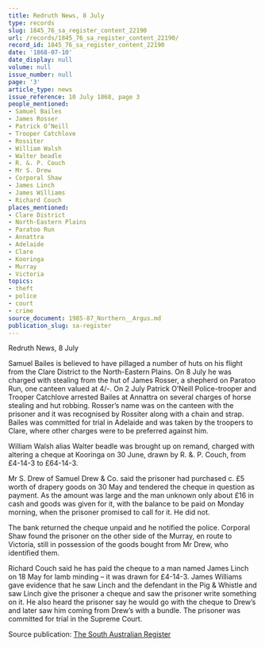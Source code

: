```yaml
---
title: Redruth News, 8 July
type: records
slug: 1845_76_sa_register_content_22190
url: /records/1845_76_sa_register_content_22190/
record_id: 1845_76_sa_register_content_22190
date: '1868-07-10'
date_display: null
volume: null
issue_number: null
page: '3'
article_type: news
issue_reference: 10 July 1868, page 3
people_mentioned:
- Samuel Bailes
- James Rosser
- Patrick O’Neill
- Trooper Catchlove
- Rossiter
- William Walsh
- Walter beadle
- R. &. P. Couch
- Mr S. Drew
- Corporal Shaw
- James Linch
- James Williams
- Richard Couch
places_mentioned:
- Clare District
- North-Eastern Plains
- Paratoo Run
- Annattra
- Adelaide
- Clare
- Kooringa
- Murray
- Victoria
topics:
- theft
- police
- court
- crime
source_document: 1985-87_Northern__Argus.md
publication_slug: sa-register
---
```


Redruth News, 8 July

Samuel Bailes is believed to have pillaged a number of huts on his flight from the Clare District to the North-Eastern Plains.  On 8 July he was charged with stealing from the hut of James Rosser, a shepherd on Paratoo Run, one canteen valued at 4/-.  On 2 July Patrick O’Neill Police-trooper and Trooper Catchlove arrested Bailes at Annattra on several charges of horse stealing and hut robbing.  Rosser’s name was on the canteen with the prisoner and it was recognised by Rossiter along with a chain and strap.  Bailes was committed for trial in Adelaide and was taken by the troopers to Clare, where other charges were to be preferred against him.

William Walsh alias Walter beadle was brought up on remand, charged with altering a cheque at Kooringa on 30 June, drawn by R. &. P. Couch, from £4-14-3 to £64-14-3.

Mr S. Drew of Samuel Drew & Co. said the prisoner had purchased c. £5 worth of drapery goods on 30 May and tendered the cheque in question as payment.  As the amount was large and the man unknown only about £16 in cash and goods was given for it, with the balance to be paid on Monday morning, when the prisoner promised to call for it.  He did not.

The bank returned the cheque unpaid and he notified the police.  Corporal Shaw found the prisoner on the other side of the Murray, en route to Victoria, still in possession of the goods bought from Mr Drew, who identified them.

Richard Couch said he has paid the cheque to a man named James Linch on 18 May for lamb minding – it was drawn for £4-14-3.  James Williams gave evidence that he saw Linch and the defendant in the Pig & Whistle and saw Linch give the prisoner a cheque and saw the prisoner write something on it.  He also heard the prisoner say he would go with the cheque to Drew’s and later saw him coming from Drew’s with a bundle.  The prisoner was committed for trial in the Supreme Court.

Source publication: [The South Australian Register](/publications/sa-register/)
